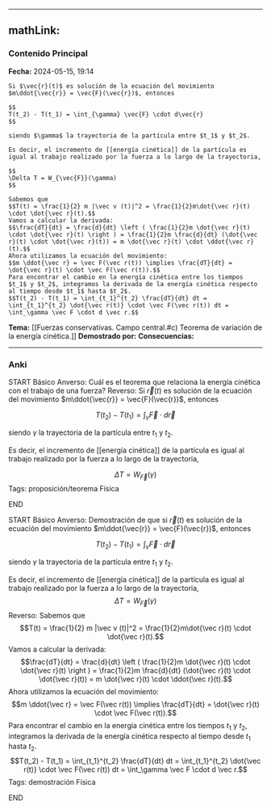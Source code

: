 
---
mathLink:
---
### Contenido Principal

**Fecha:** 2024-05-15, 19:14

```ad-theorem
Si $\vec{r}(t)$ es solución de la ecuación del movimiento $m\ddot{\vec{r}} = \vec{F}(\vec{r})$, entonces

$$
T(t_2) - T(t_1) = \int_{\gamma} \vec{F} \cdot d\vec{r}
$$

siendo $\gamma$ la trayectoria de la partícula entre $t_1$ y $t_2$.

Es decir, el incremento de [[energía cinética]] de la partícula es igual al trabajo realizado por la fuerza a lo largo de la trayectoria,

$$
\Delta T = W_{\vec{F}}(\gamma)
$$
```

```ad-proof
Sabemos que
$$T(t) = \frac{1}{2} m |\vec v (t)|^2 = \frac{1}{2}m\dot{\vec r}(t) \cdot \dot{\vec r}(t).$$
Vamos a calcular la derivada:
$$\frac{dT}{dt} = \frac{d}{dt} \left ( \frac{1}{2}m \dot{\vec r}(t) \cdot \dot{\vec r}(t) \right ) = \frac{1}{2}m \frac{d}{dt} (\dot{\vec r}(t) \cdot \dot{\vec r}(t)) = m \dot{\vec r}(t) \cdot \ddot{\vec r}(t).$$
Ahora utilizamos la ecuación del movimiento:
$$m \ddot{\vec r} = \vec F(\vec r(t)) \implies \frac{dT}{dt} = \dot{\vec r}(t) \cdot \vec F(\vec r(t)).$$
Para encontrar el cambio en la energía cinética entre los tiempos $t_1$ y $t_2$, integramos la derivada de la energía cinética respecto al tiempo desde $t_1$ hasta $t_2$.
$$T(t_2) - T(t_1) = \int_{t_1}^{t_2} \frac{dT}{dt} dt = \int_{t_1}^{t_2} \dot{\vec r(t)} \cdot \vec F(\vec r(t)) dt = \int_\gamma \vec F \cdot d \vec r.$$
```

**Tema:** [[Fuerzas conservativas. Campo central.#c) Teorema de variación de la energía cinética.]]
**Demostrado por:**
**Consecuencias:**

---
### Anki

START
Básico
Anverso: Cuál es el teorema que relaciona la energía cinética con el trabajo de una fuerza?
Reverso: Si $\vec{r}(t)$ es solución de la ecuación del movimiento $m\ddot{\vec{r}} = \vec{F}(\vec{r})$, entonces

$$
T(t_2) - T(t_1) = \int_{\gamma} \vec{F} \cdot d\vec{r}
$$

siendo $\gamma$ la trayectoria de la partícula entre $t_1$ y $t_2$.

Es decir, el incremento de [[energía cinética]] de la partícula es igual al trabajo realizado por la fuerza a lo largo de la trayectoria,

$$
\Delta T = W_{\vec{F}}(\gamma)
$$
Tags: proposición/teorema Física
<!--ID: 1718442849511-->
END

START
Básico
Anverso: Demostración de que si $\vec{r}(t)$ es solución de la ecuación del movimiento $m\ddot{\vec{r}} = \vec{F}(\vec{r})$, entonces

$$
T(t_2) - T(t_1) = \int_{\gamma} \vec{F} \cdot d\vec{r}
$$

siendo $\gamma$ la trayectoria de la partícula entre $t_1$ y $t_2$.

Es decir, el incremento de [[energía cinética]] de la partícula es igual al trabajo realizado por la fuerza a lo largo de la trayectoria,
$$
\Delta T = W_{\vec{F}}(\gamma)
$$
Reverso: Sabemos que
$$T(t) = \frac{1}{2} m |\vec v (t)|^2 = \frac{1}{2}m\dot{\vec r}(t) \cdot \dot{\vec r}(t).$$
Vamos a calcular la derivada:
$$\frac{dT}{dt} = \frac{d}{dt} \left ( \frac{1}{2}m \dot{\vec r}(t) \cdot \dot{\vec r}(t) \right ) = \frac{1}{2}m \frac{d}{dt} (\dot{\vec r}(t) \cdot \dot{\vec r}(t)) = m \dot{\vec r}(t) \cdot \ddot{\vec r}(t).$$
Ahora utilizamos la ecuación del movimiento:
$$m \ddot{\vec r} = \vec F(\vec r(t)) \implies \frac{dT}{dt} = \dot{\vec r}(t) \cdot \vec F(\vec r(t)).$$
Para encontrar el cambio en la energía cinética entre los tiempos $t_1$ y $t_2$, integramos la derivada de la energía cinética respecto al tiempo desde $t_1$ hasta $t_2$.
$$T(t_2) - T(t_1) = \int_{t_1}^{t_2} \frac{dT}{dt} dt = \int_{t_1}^{t_2} \dot{\vec r(t)} \cdot \vec F(\vec r(t)) dt = \int_\gamma \vec F \cdot d \vec r.$$
Tags: demostración Física
<!--ID: 1718442849513-->
END
